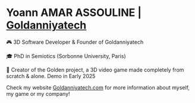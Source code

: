 <!--  URL: https://github.com/Goldanniyatech/Goldanniyatech -->
# Yoann AMAR ASSOULINE | [Goldanniyatech](https://www.goldanniyatech.com/)

🎮 3D Software Developer & Founder of Goldanniyatech

🎓 PhD in Semiotics (Sorbonne University, Paris)

💽 Creator of the Golden project, a 3D video game made completely from scratch & alone. Demo in Early 2025

Check my website [Goldanniyatech.com](https://www.goldanniyatech.com/) for more information about myself, my game or my company! 
